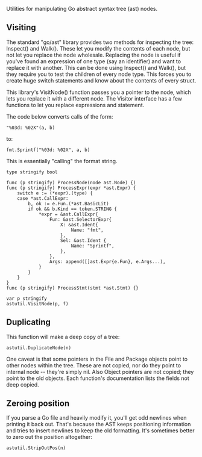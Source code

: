 Utilities for manipulating Go abstract syntax tree (ast) nodes.

Visiting
--------

The standard "go/ast" library provides two methods for inspecting the
tree: Inspect() and Walk(). These let you modify the contents of each node,
but not let you replace the node wholesale. Replacing the node is useful
if you've found an expression of one type (say an identifier) and want to replace
it with another. This can be done using Inspect() and Walk(), but they require
you to test the children of every node type. This forces you to create huge switch
statements and know about the contents of every struct.

This library's VisitNode() function passes you a pointer to the node, which lets
you replace it with a different node. The Visitor interface has a few functions
to let you replace expressions and statement.

The code below converts calls of the form:

    "%03d: %02X"(a, b)

to:
    
    fmt.Sprintf("%03d: %02X", a, b)

This is essentially "calling" the format string.

    type stringify bool

    func (p stringify) ProcessNode(node ast.Node) {)
    func (p stringify) ProcessExpr(expr *ast.Expr) {
        switch e := (*expr).(type) {
        case *ast.CallExpr: 
            b, ok := e.Fun.(*ast.BasicLit)
            if ok && b.Kind == token.STRING {
                *expr = &ast.CallExpr{
                    Fun: &ast.SelectorExpr{
                        X: &ast.Ident{
                            Name: "fmt",
                        },
                        Sel: &ast.Ident {
                            Name: "Sprintf",
                        },
                    },
                    Args: append([]ast.Expr{e.Fun}, e.Args...),
                }
            }
        }
    }
    func (p stringify) ProcessStmt(stmt *ast.Stmt) {}

    var p stringify
    astutil.VisitNode(p, f)

Duplicating
-----------

This function will make a deep copy of a tree:

    astutil.DuplicateNode(n)

One caveat is that some pointers in the File and Package objects point to
other nodes within the tree. These are not copied, nor do they point to
internal node -- they're simply nil. Also Object pointers are not copied;
they point to the old objects. Each function's documentation lists the
fields not deep copied.

Zeroing position
----------------

If you parse a Go file and heavily modify it, you'll get odd newlines when
printing it back out. That's because the AST keeps positioning information
and tries to insert newlines to keep the old formatting. It's sometimes better
to zero out the position altogether:

    astutil.StripOutPos(n)

